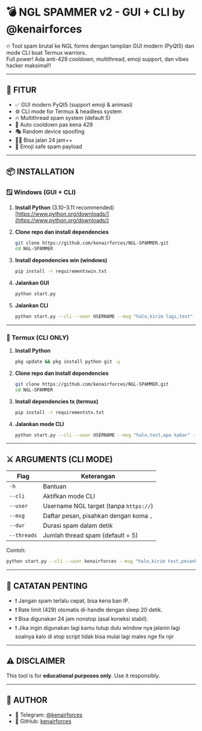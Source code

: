 
# 💣 NGL SPAMMER v2 - GUI + CLI by @kenairforces

🔥 Tool spam brutal ke NGL forms dengan tampilan GUI modern (PyQt5) dan mode CLI buat Termux warriors.  
Full power! Ada anti-429 cooldown, multithread, emoji support, dan vibes hacker maksimal‼️

---

## 🚀 FITUR

- ✅ GUI modern PyQt5 (support emoji & animasi)
- ⚙️ CLI mode for Termux & headless system
- 🔥 Multithread spam system (default 5)
- 🚫 Auto cooldown pas kena 429
- 🎭 Random device spoofing
- 🕵️‍♂️ Bisa jalan 24 jam++
- 🌈 Emoji safe spam payload

---

## 📦 INSTALLATION

### 🪟 Windows (GUI + CLI)

1. **Install Python** (3.10–3.11 recommended)  
   [https://www.python.org/downloads/](https://www.python.org/downloads/)

2. **Clone repo dan install dependencies**
   ```bash
   git clone https://github.com/kenairforces/NGL-SPAMMER.git
   cd NGL-SPAMMER
   ```

3. **Install dependencies win (windows)**
   ```bash
   pip install -r requirementswin.txt
   ```

4. **Jalankan GUI**
   ```bash
   python start.py
   ```

5. **Jalankan CLI**
   ```bash
   python start.py --cli --user USERNAME --msg "halo,kirim lagi,test" --dur 60 --threads 5
   ```

---

### 📱 Termux (CLI ONLY)

1. **Install Python**
   ```bash
   pkg update && pkg install python git -y
   ```

2. **Clone repo dan install dependencies**
   ```bash
   git clone https://github.com/kenairforces/NGL-SPAMMER.git
   cd NGL-SPAMMER
   ```

3. **Install dependencies tx (termux)**
   ```bash
   pip install -r requirementstx.txt
   ```

4. **Jalankan mode CLI**
   ```bash
   python start.py --cli --user USERNAME --msg "halo,test,apa kabar" --dur 60 --threads 5
   ```

---

## ⚔️ ARGUMENTS (CLI MODE)

| Flag         | Keterangan                                    |
|--------------|-----------------------------------------------|
| `-h`         | Bantuan                                       |
| `--cli`      | Aktifkan mode CLI                             |
| `--user`     | Username NGL target (tanpa `https://`)        |
| `--msg`      | Daftar pesan, pisahkan dengan koma `,`        |
| `--dur`      | Durasi spam dalam detik                       |
| `--threads`  | Jumlah thread spam (default = 5)              |

Contoh:
```bash
python start.py --cli --user kenairforces --msg "halo,kirim test,pesanku" --dur 120 --threads 10
```

---

## 🧠 CATATAN PENTING

- ❗ Jangan spam terlalu cepat, bisa kena ban IP.
- ❗ Rate limit (429) otomatis di-handle dengan sleep 20 detik.
- ❗ Bisa digunakan 24 jam nonstop (asal koneksi stabil).
- ❗ Jika ingin digunakan lagi kamu tutup dulu window nya jalanin lagi soalnya kalo di stop script tidak bisa mulai lagi males nge fix njir

---

## ⚠️ DISCLAIMER

This tool is for **educational purposes only**. Use it responsibly.

---

## 🧠 AUTHOR

- 🚀 Telegram: [@kenairforces](https://t.me/Kenairforces)
- 🎯 GitHub: [kenairforces](https://github.com/kenairforces)
